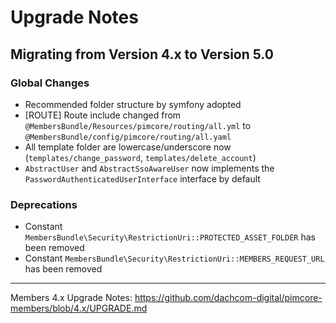 # Upgrade Notes

## Migrating from Version 4.x to Version 5.0

### Global Changes
- Recommended folder structure by symfony adopted
- [ROUTE] Route include changed from `@MembersBundle/Resources/pimcore/routing/all.yml` to `@MembersBundle/config/pimcore/routing/all.yaml`
- All template folder are lowercase/underscore now (`templates/change_password`, `templates/delete_account`)
- `AbstractUser` and `AbstractSsoAwareUser` now implements the `PasswordAuthenticatedUserInterface` interface by default

### Deprecations
- Constant `MembersBundle\Security\RestrictionUri::PROTECTED_ASSET_FOLDER` has been removed
- Constant `MembersBundle\Security\RestrictionUri::MEMBERS_REQUEST_URL` has been removed

***

Members 4.x Upgrade Notes: https://github.com/dachcom-digital/pimcore-members/blob/4.x/UPGRADE.md
